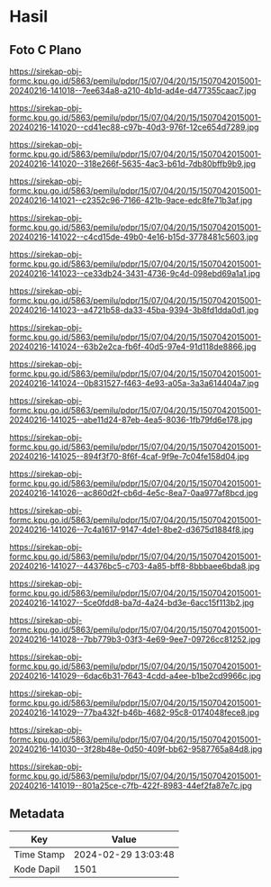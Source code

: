 # Hasil

## Foto C Plano

https://sirekap-obj-formc.kpu.go.id/5863/pemilu/pdpr/15/07/04/20/15/1507042015001-20240216-141018--7ee634a8-a210-4b1d-ad4e-d477355caac7.jpg

https://sirekap-obj-formc.kpu.go.id/5863/pemilu/pdpr/15/07/04/20/15/1507042015001-20240216-141020--cd41ec88-c97b-40d3-976f-12ce654d7289.jpg

https://sirekap-obj-formc.kpu.go.id/5863/pemilu/pdpr/15/07/04/20/15/1507042015001-20240216-141020--318e266f-5635-4ac3-b61d-7db80bffb9b9.jpg

https://sirekap-obj-formc.kpu.go.id/5863/pemilu/pdpr/15/07/04/20/15/1507042015001-20240216-141021--c2352c96-7166-421b-9ace-edc8fe71b3af.jpg

https://sirekap-obj-formc.kpu.go.id/5863/pemilu/pdpr/15/07/04/20/15/1507042015001-20240216-141022--c4cd15de-49b0-4e16-b15d-3778481c5603.jpg

https://sirekap-obj-formc.kpu.go.id/5863/pemilu/pdpr/15/07/04/20/15/1507042015001-20240216-141023--ce33db24-3431-4736-9c4d-098ebd69a1a1.jpg

https://sirekap-obj-formc.kpu.go.id/5863/pemilu/pdpr/15/07/04/20/15/1507042015001-20240216-141023--a4721b58-da33-45ba-9394-3b8fd1dda0d1.jpg

https://sirekap-obj-formc.kpu.go.id/5863/pemilu/pdpr/15/07/04/20/15/1507042015001-20240216-141024--63b2e2ca-fb6f-40d5-97e4-91d118de8866.jpg

https://sirekap-obj-formc.kpu.go.id/5863/pemilu/pdpr/15/07/04/20/15/1507042015001-20240216-141024--0b831527-f463-4e93-a05a-3a3a614404a7.jpg

https://sirekap-obj-formc.kpu.go.id/5863/pemilu/pdpr/15/07/04/20/15/1507042015001-20240216-141025--abe11d24-87eb-4ea5-8036-1fb79fd6e178.jpg

https://sirekap-obj-formc.kpu.go.id/5863/pemilu/pdpr/15/07/04/20/15/1507042015001-20240216-141025--894f3f70-8f6f-4caf-9f9e-7c04fe158d04.jpg

https://sirekap-obj-formc.kpu.go.id/5863/pemilu/pdpr/15/07/04/20/15/1507042015001-20240216-141026--ac860d2f-cb6d-4e5c-8ea7-0aa977af8bcd.jpg

https://sirekap-obj-formc.kpu.go.id/5863/pemilu/pdpr/15/07/04/20/15/1507042015001-20240216-141026--7c4a1617-9147-4de1-8be2-d3675d1884f8.jpg

https://sirekap-obj-formc.kpu.go.id/5863/pemilu/pdpr/15/07/04/20/15/1507042015001-20240216-141027--44376bc5-c703-4a85-bff8-8bbbaee6bda8.jpg

https://sirekap-obj-formc.kpu.go.id/5863/pemilu/pdpr/15/07/04/20/15/1507042015001-20240216-141027--5ce0fdd8-ba7d-4a24-bd3e-6acc15f113b2.jpg

https://sirekap-obj-formc.kpu.go.id/5863/pemilu/pdpr/15/07/04/20/15/1507042015001-20240216-141028--7bb779b3-03f3-4e69-9ee7-09726cc81252.jpg

https://sirekap-obj-formc.kpu.go.id/5863/pemilu/pdpr/15/07/04/20/15/1507042015001-20240216-141029--6dac6b31-7643-4cdd-a4ee-b1be2cd9966c.jpg

https://sirekap-obj-formc.kpu.go.id/5863/pemilu/pdpr/15/07/04/20/15/1507042015001-20240216-141029--77ba432f-b46b-4682-95c8-0174048fece8.jpg

https://sirekap-obj-formc.kpu.go.id/5863/pemilu/pdpr/15/07/04/20/15/1507042015001-20240216-141030--3f28b48e-0d50-409f-bb62-9587765a84d8.jpg

https://sirekap-obj-formc.kpu.go.id/5863/pemilu/pdpr/15/07/04/20/15/1507042015001-20240216-141019--801a25ce-c7fb-422f-8983-44ef2fa87e7c.jpg


## Metadata

| Key        | Value               |
| ---------- | ------------------- |
| Time Stamp | 2024-02-29 13:03:48 |
| Kode Dapil | 1501                |



